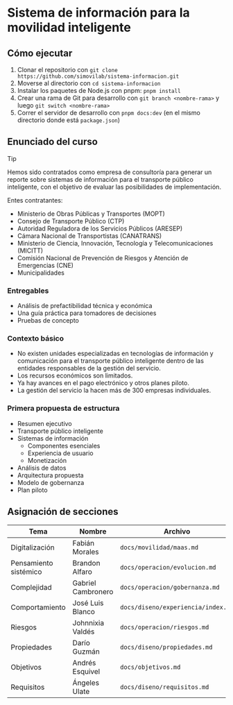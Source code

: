 # Sistema de información para la movilidad inteligente

## Cómo ejecutar

1. Clonar el repositorio con `git clone https://github.com/simovilab/sistema-informacion.git`
2. Moverse al directorio con `cd sistema-informacion`
3. Instalar los paquetes de Node.js con pnpm: `pnpm install`
4. Crear una rama de Git para desarrollo con `git branch <nombre-rama>` y luego `git switch <nombre-rama>`
5. Correr el servidor de desarrollo con `pnpm docs:dev` (en el mismo directorio donde está `package.json`)

## Enunciado del curso

> [!TIP]
> Hemos sido contratados como empresa de consultoría para generar un reporte sobre sistemas de información para el transporte público inteligente, con el objetivo de evaluar las posibilidades de implementación.

Entes contratantes:

- Ministerio de Obras Públicas y Transportes (MOPT)
- Consejo de Transporte Público (CTP)
- Autoridad Reguladora de los Servicios Públicos (ARESEP)
- Cámara Nacional de Transportistas (CANATRANS)
- Ministerio de Ciencia, Innovación, Tecnología y Telecomunicaciones (MICITT)
- Comisión Nacional de Prevención de Riesgos y Atención de Emergencias (CNE)
- Municipalidades

### Entregables

- Análisis de prefactibilidad técnica y económica
- Una guía práctica para tomadores de decisiones
- Pruebas de concepto

### Contexto básico

- No existen unidades especializadas en tecnologías de información y comunicación para el transporte público inteligente dentro de las entidades responsables de la gestión del servicio.
- Los recursos económicos son limitados.
- Ya hay avances en el pago electrónico y otros planes piloto.
- La gestión del servicio la hacen más de 300 empresas individuales.

### Primera propuesta de estructura

- Resumen ejecutivo
- Transporte público inteligente
- Sistemas de información
  - Componentes esenciales
  - Experiencia de usuario
  - Monetización
- Análisis de datos
- Arquitectura propuesta
- Modelo de gobernanza
- Plan piloto

## Asignación de secciones

| Tema                  | Nombre             | Archivo                            |
| --------------------- | ------------------ | ---------------------------------- |
| Digitalización        | Fabián Morales     | `docs/movilidad/maas.md`           |
| Pensamiento sistémico | Brandon Alfaro     | `docs/operacion/evolucion.md`      |
| Complejidad           | Gabriel Cambronero | `docs/operacion/gobernanza.md`     |
| Comportamiento        | José Luis Blanco   | `docs/diseno/experiencia/index.md` |
| Riesgos               | Johnnixia Valdés   | `docs/operacion/riesgos.md`        |
| Propiedades           | Darío Guzmán       | `docs/diseno/propiedades.md`       |
| Objetivos             | Andrés Esquivel    | `docs/objetivos.md`                |
| Requisitos            | Ángeles Ulate      | `docs/diseno/requisitos.md`        |
